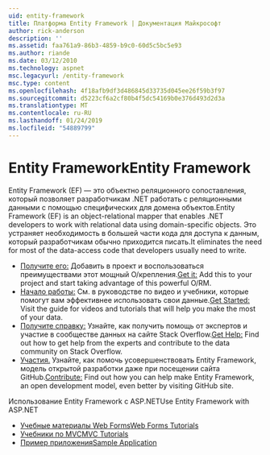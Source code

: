 ```yaml
---
uid: entity-framework
title: Платформа Entity Framework | Документация Майкрософт
author: rick-anderson
description: ''
ms.assetid: faa761a9-86b3-4859-b9c0-60d5c5bc5e93
ms.author: riande
ms.date: 03/12/2010
ms.technology: aspnet
msc.legacyurl: /entity-framework
msc.type: content
ms.openlocfilehash: 4f18afb9df3d486845d33735d045ee26f59b3f97
ms.sourcegitcommit: d5223cf6a2cf80b4f5dc54169b0e376d493d2d3a
ms.translationtype: MT
ms.contentlocale: ru-RU
ms.lasthandoff: 01/24/2019
ms.locfileid: "54889799"
---
```

<a name="entity-framework"></a><span data-ttu-id="4fdfe-102">Entity Framework</span><span class="sxs-lookup"><span data-stu-id="4fdfe-102">Entity Framework</span></span>
====================
<span data-ttu-id="4fdfe-103">Entity Framework (EF) — это объектно реляционного сопоставления, который позволяет разработчикам .NET работать с реляционными данными с помощью специфических для домена объектов.</span><span class="sxs-lookup"><span data-stu-id="4fdfe-103">Entity Framework (EF) is an object-relational mapper that enables .NET developers to work with relational data using domain-specific objects.</span></span> <span data-ttu-id="4fdfe-104">Это устраняет необходимость в большей части кода для доступа к данным, который разработчикам обычно приходится писать.</span><span class="sxs-lookup"><span data-stu-id="4fdfe-104">It eliminates the need for most of the data-access code that developers usually need to write.</span></span>


- <span data-ttu-id="4fdfe-105">[Получите его:](https://msdn.com/data/ee712906) Добавить в проект и воспользоваться преимуществами этот мощный O/крепления.</span><span class="sxs-lookup"><span data-stu-id="4fdfe-105">[Get it:](https://msdn.com/data/ee712906) Add this to your project and start taking advantage of this powerful O/RM.</span></span>
- <span data-ttu-id="4fdfe-106">[Начало работы:](https://msdn.com/data/ee712907) См. в руководстве по видео и учебники, которые помогут вам эффективнее использовать свои данные.</span><span class="sxs-lookup"><span data-stu-id="4fdfe-106">[Get Started:](https://msdn.com/data/ee712907) Visit the guide for videos and tutorials that will help you make the most of your data.</span></span>
- <span data-ttu-id="4fdfe-107">[Получите справку:](https://msdn.com/data/hh913619) Узнайте, как получить помощь от экспертов и участие в сообществе данных на сайте Stack Overflow.</span><span class="sxs-lookup"><span data-stu-id="4fdfe-107">[Get Help:](https://msdn.com/data/hh913619) Find out how to get help from the experts and contribute to the data community on Stack Overflow.</span></span>
- <span data-ttu-id="4fdfe-108">[Участия.](https://github.com/aspnet/EntityFramework6) Узнайте, как помочь усовершенствовать Entity Framework, модель открытой разработки даже при посещении сайта GitHub.</span><span class="sxs-lookup"><span data-stu-id="4fdfe-108">[Contribute:](https://github.com/aspnet/EntityFramework6) Find out how you can help make Entity Framework, an open development model, even better by visiting GitHub site.</span></span>


<span data-ttu-id="4fdfe-109">Использование Entity Framework с ASP.NET</span><span class="sxs-lookup"><span data-stu-id="4fdfe-109">Use Entity Framework with ASP.NET</span></span>

- [<span data-ttu-id="4fdfe-110">Учебные материалы Web Forms</span><span class="sxs-lookup"><span data-stu-id="4fdfe-110">Web Forms Tutorials</span></span>](web-forms/overview/older-versions-getting-started/getting-started-with-ef/the-entity-framework-and-aspnet-getting-started-part-1.md)
- [<span data-ttu-id="4fdfe-111">Учебники по MVC</span><span class="sxs-lookup"><span data-stu-id="4fdfe-111">MVC Tutorials</span></span>](mvc/overview/getting-started/getting-started-with-ef-using-mvc/creating-an-entity-framework-data-model-for-an-asp-net-mvc-application.md)
- [<span data-ttu-id="4fdfe-112">Пример приложения</span><span class="sxs-lookup"><span data-stu-id="4fdfe-112">Sample Application</span></span>](https://webpifeed.blob.core.windows.net/webpifeed/Partners/ASP.NET%20MVC%20Application%20Using%20Entity%20Framework%20Code%20First.zip)
